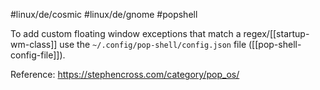 #linux/de/cosmic #linux/de/gnome #popshell

To add custom floating window exceptions that match a regex/[[startup-wm-class]] use the `~/.config/pop-shell/config.json` file ([[pop-shell-config-file]]).

Reference: https://stephencross.com/category/pop_os/